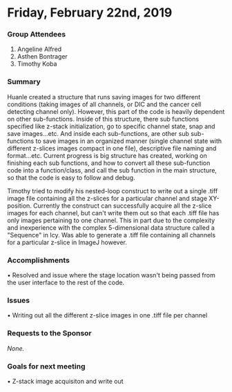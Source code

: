 # Friday, February 22nd, 2019

### Group Attendees
1. Angeline Alfred 
2. Asthen Bontrager
3. Timothy Koba

### Summary
Huanle created a structure that runs saving images for two different conditions (taking images of all channels, or DIC and the cancer cell detecting channel only).
However, this part of the code is heavily dependent on other sub-functions. Inside of this structure, there sub functions specified like z-stack initialization, go to specific channel state, snap and save images...etc. And inside each sub-functions, are other sub sub-functions to save images in an organized manner (single channel state with different z-slices images compact in one file), descriptive file naming and format…etc. Current progress is big structure has created, working on finishing each sub functions, and how to convert all these sub-function code into a function/class, and call the sub function in the main structure, so that the code is easy to follow and debug.


Timothy tried to modify his nested-loop construct to write out a single .tiff image file containing all the z-slices for a particular channel and stage XY-position. Currently the construct can successfully acquire all the z-slice images for each channel, but can't write them out so that each .tiff file has only images pertaining to one channel. This in part due to the complexity and inexperience with the complex 5-dimensional data structure called a "Sequence" in Icy. Was able to generate a .tiff file containing all channels for a particular z-slice in ImageJ however. 

### Accomplishments
• Resolved and issue where the stage location wasn't being passed from the user interface to the rest of the code.

### Issues
• Writing out all the different z-slice images in one .tiff file per channel

### Requests to the Sponsor
_None._

### Goals for next meeting
• Z-stack image acquisiton and write out
